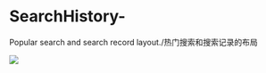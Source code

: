 # SearchHistory-
Popular search and search record layout./热门搜索和搜索记录的布局

![](https://upload-images.jianshu.io/upload_images/1857051-c9b3f13f700cd7b7.png?imageMogr2/auto-orient/strip%7CimageView2/2/w/1240)
